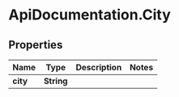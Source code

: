 # ApiDocumentation.City

## Properties
Name | Type | Description | Notes
------------ | ------------- | ------------- | -------------
**city** | **String** |  | 
